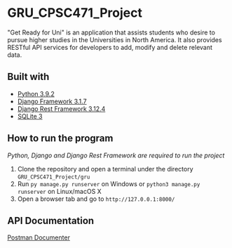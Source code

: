 # GRU_CPSC471_Project
"Get Ready for Uni" is an application that assists students who desire to pursue higher studies in the Universities in North America. It also provides RESTful API services for developers to add, modify and delete relevant data.

## Built with
- [Python 3.9.2](https://www.python.org/)
- [Django Framework 3.1.7](https://www.djangoproject.com/)
- [Django Rest Framework 3.12.4](https://www.django-rest-framework.org/)
- [SQLite 3](https://www.sqlite.org/index.html)
## How to run the program
*Python, Django and Django Rest Framework are required to run the project*
1. Clone the repository and open a terminal under the directory `GRU_CPSC471_Project/gru`
2. Run `py manage.py runserver` on Windows or `python3 manage.py runserver` on Linux/macOS X
3. Open a browser tab and go to `http://127.0.0.1:8000/`

## API Documentation
[Postman Documenter](https://documenter.getpostman.com/view/14904284/TzJpizm5)
 

